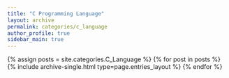 ```yaml
---
title: "C Programming Language"
layout: archive
permalink: categories/c_language
author_profile: true
sidebar_main: true
---
```

{% assign posts = site.categories.C_Language %}
{% for post in posts %} {% include archive-single.html type=page.entries_layout %} {% endfor %}